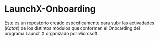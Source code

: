 # LaunchX-Onboarding
Este es un repositorio creado específicamente para subir las activadades (*Katas*)
de los distintos módulos que conforman el Onboarding del programa Launch X organizado
por Microsoft.
